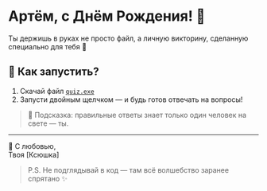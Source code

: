 # Артём, с Днём Рождения! 🎉

Ты держишь в руках не просто файл, а личную викторину, сделанную специально для тебя 💛

## 🚀 Как запустить?

1. Скачай файл [`quiz.exe`](./quiz.exe)
2. Запусти двойным щелчком — и будь готов отвечать на вопросы!

> 💬 Подсказка: правильные ответы знает только один человек на свете — ты.

---

💌 С любовью,  
Твоя [Ксюшка]

> P.S. Не подглядывай в код — там всё волшебство заранее спрятано ✨
